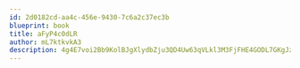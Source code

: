 ```yaml
---
id: 2d0182cd-aa4c-456e-9430-7c6a2c37ec3b
blueprint: book
title: aFyP4c0dLR
author: mL7ktkvkA3
description: 4g4E7voi2Bb9KolBJgXlydbZju3QD4Uw63qVLkl3M3FjFHE4GODL7GKgJzsScjFjT5wYMpA0zHsQQBvQSGrpoqkx7dxozazJEQj2
---
```

